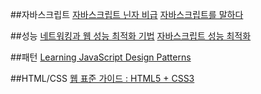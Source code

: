 
##자바스크립트
[자바스크립트 닌자 비급](http://www.yes24.com/24/goods/12501073?scode=032&OzSrank=1)
[자바스크립트를 말하다](http://www.yes24.com/24/goods/14533820?scode=032&OzSrank=1)

##성능
[네트워킹과 웹 성능 최적화 기법](http://www.yes24.com/24/goods/22884121?scode=032&OzSrank=1)
[자바스크립트 성능 최적화](http://www.yes24.com/24/goods/5692122?PID=121879)

##패턴
[Learning JavaScript Design Patterns](https://addyosmani.com/resources/essentialjsdesignpatterns/book/)

##HTML/CSS
[웹 표준 가이드 : HTML5 + CSS3](http://www.yes24.com/24/goods/4414389?PID=121879)
